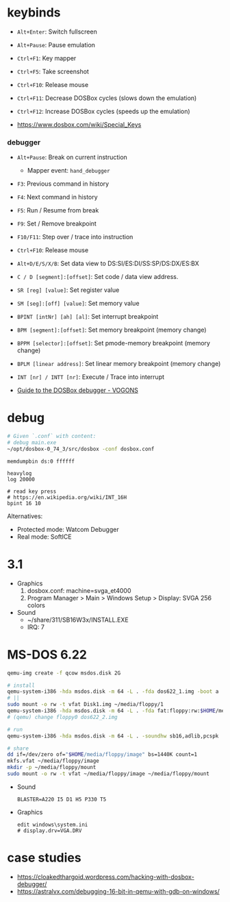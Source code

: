 # keybinds

- `Alt+Enter`: Switch fullscreen
- `Alt+Pause`: Pause emulation
- `Ctrl+F1`: Key mapper
- `Ctrl+F5`: Take screenshot
- `Ctrl+F10`: Release mouse
- `Ctrl+F11`: Decrease DOSBox cycles (slows down the emulation)
- `Ctrl+F12`: Increase DOSBox cycles (speeds up the emulation)

- https://www.dosbox.com/wiki/Special_Keys

### debugger

- `Alt+Pause`: Break on current instruction
    - Mapper event: `hand_debugger`
- `F3`: Previous command in history
- `F4`: Next command in history
- `F5`: Run / Resume from break
- `F9`: Set / Remove breakpoint
- `F10/F11`: Step over / trace into instruction
- `Ctrl+F10`: Release mouse

- `Alt+D/E/S/X/B`: Set data view to DS:SI/ES:DI/SS:SP/DS:DX/ES:BX
- `C / D [segment]:[offset]`: Set code / data view address.
- `SR [reg] [value]`: Set register value
- `SM [seg]:[off] [value]`: Set memory value

- `BPINT [intNr] [ah] [al]`: Set interrupt breakpoint
- `BPM [segment]:[offset]`: Set memory breakpoint (memory change)
- `BPPM [selector]:[offset]`: Set pmode-memory breakpoint (memory change)
- `BPLM [linear address]`: Set linear memory breakpoint (memory change)
- `INT [nr] / INTT [nr]`: Execute / Trace into interrupt

- [Guide to the DOSBox debugger \- VOGONS](https://www.vogons.org/viewtopic.php?t=3944)

# debug

```bash
# Given `.conf` with content:
# debug main.exe
~/opt/dosbox-0_74_3/src/dosbox -conf dosbox.conf
```

```
memdumpbin ds:0 ffffff

heavylog
log 20000

# read key press
# https://en.wikipedia.org/wiki/INT_16H
bpint 16 10
```

Alternatives:

- Protected mode: Watcom Debugger
- Real mode: SoftICE

# 3.1

- Graphics
    1. dosbox.conf: machine=svga_et4000
    2. Program Manager > Main > Windows Setup > Display: SVGA 256 colors
- Sound
    - ~/share/311/SB16W3x/INSTALL.EXE
    - IRQ: 7

# MS-DOS 6.22

```bash
qemu-img create -f qcow msdos.disk 2G

# install
qemu-system-i386 -hda msdos.disk -m 64 -L . -fda dos622_1.img -boot a
# ||
sudo mount -o rw -t vfat Disk1.img ~/media/floppy/1
qemu-system-i386 -hda msdos.disk -m 64 -L . -fda fat:floppy:rw:$HOME/media/floppy/1 -boot a
# (qemu) change floppy0 dos622_2.img

# run
qemu-system-i386 -hda msdos.disk -m 64 -L . -soundhw sb16,adlib,pcspk

# share
dd if=/dev/zero of="$HOME/media/floppy/image" bs=1440K count=1
mkfs.vfat ~/media/floppy/image
mkdir -p ~/media/floppy/mount
sudo mount -o rw -t vfat ~/media/floppy/image ~/media/floppy/mount
```

- Sound
    ```
    BLASTER=A220 I5 D1 H5 P330 T5
    ```
- Graphics
    ```
    edit windows\system.ini
    # display.drv=VGA.DRV
    ```

# case studies

- https://cloakedthargoid.wordpress.com/hacking-with-dosbox-debugger/
- https://astralvx.com/debugging-16-bit-in-qemu-with-gdb-on-windows/
